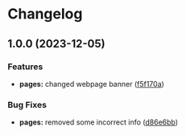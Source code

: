 # Changelog

## 1.0.0 (2023-12-05)


### Features

* **pages:** changed webpage banner ([f5f170a](https://github.com/tomlegler/change-log/commit/f5f170a7b6923f36d799c282c56ea5ad5d3ca878))


### Bug Fixes

* **pages:** removed some incorrect info ([d86e6bb](https://github.com/tomlegler/change-log/commit/d86e6bbfab668b3e0d2e6f0668fd23de6ff95783))
